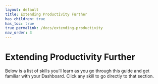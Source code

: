 ```yaml
---
layout: default
title: Extending Productivity Further
has_children: true
has_toc: true
true permalink: /docs/extending-productivity
nav_order: 3
---
```


# Extending Productivity Further

Below is a list of skills you’ll learn as you go through this guide and get familiar with your Dashboard. Click any skill to go directly to that section.
